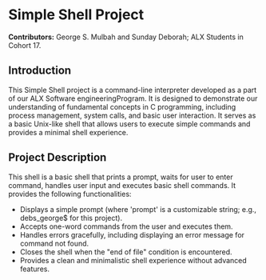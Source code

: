 # Simple Shell Project

**Contributors:** George S. Mulbah and  Sunday Deborah; ALX Students in Cohort 17.

## Introduction

This Simple Shell project is a command-line interpreter developed as a part of our ALX Software engineeringProgram. It is designed to demonstrate our understanding of fundamental concepts in C programming, including process management, system calls, and basic user interaction. It serves as a basic Unix-like shell that allows users to execute simple commands and provides a minimal shell experience.

## Project Description


This shell is a basic shell that prints a prompt, waits for user to enter command, handles user input and executes basic shell commands. It provides the following functionalities:
- Displays a simple prompt (where 'prompt' is a customizable string; e.g., debs_george$ for this project).
- Accepts one-word commands from the user and executes them.
- Handles errors gracefully, including displaying an error message for command not found.
- Closes the shell when the "end of file" condition is encountered.
- Provides a clean and minimalistic shell experience without advanced features.
